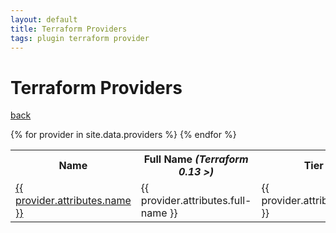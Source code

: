 ```yaml
---
layout: default
title: Terraform Providers
tags: plugin terraform provider
---
```

# Terraform Providers

[back](/)

<table>
  <tr>
    <th>Name</th>
    <th>Full Name <i>(Terraform 0.13 >)</i></th>
    <th>Tier</th>
  </tr>
{% for provider in site.data.providers %}
  <tr>
    <td>
      <a href="/{{ provider.attributes.name }}/{{ provider.attributes.name }}">
        {{ provider.attributes.name }}
      </a>
    </td> 
    <td>{{ provider.attributes.full-name }}</td>
    <td>{{ provider.attributes.tier }}</td>
  </tr>
{% endfor %}
</table>

<!-- <ul>
{% for provider in site.data.providers %}
  <li>
    <a href="/{{ provider.attributes.name }}/{{ provider.attributes.name }}.html">
      {{ provider.attributes.name }}
    </a>
  </li>
{% endfor %}
</ul> -->
